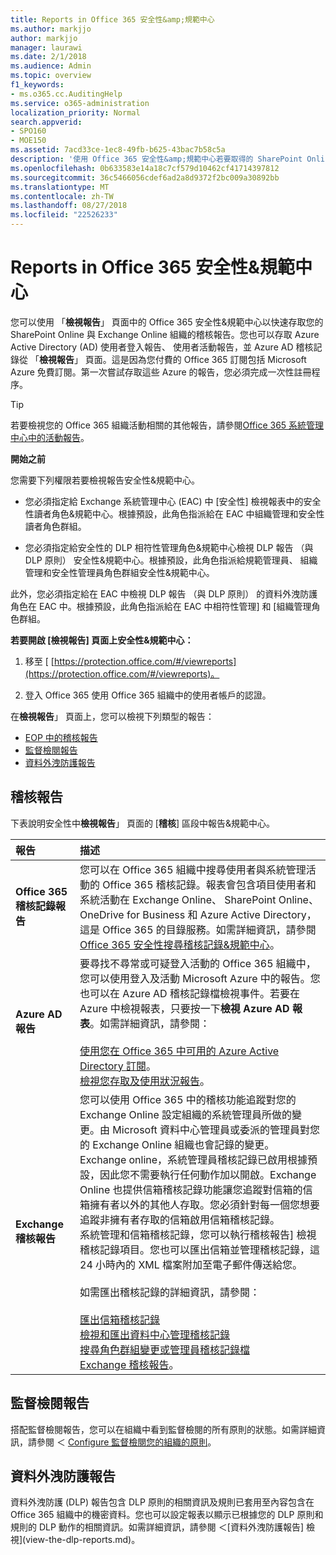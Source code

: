 ```yaml
---
title: Reports in Office 365 安全性&amp;規範中心
ms.author: markjjo
author: markjjo
manager: laurawi
ms.date: 2/1/2018
ms.audience: Admin
ms.topic: overview
f1_keywords:
- ms.o365.cc.AuditingHelp
ms.service: o365-administration
localization_priority: Normal
search.appverid:
- SPO160
- MOE150
ms.assetid: 7acd33ce-1ec8-49fb-b625-43bac7b58c5a
description: '使用 Office 365 安全性&amp;規範中心若要取得的 SharePoint Online 和 Exchange Online 組織的各種報告以及 Azure Active Directory 報告。  '
ms.openlocfilehash: 0b633583e14a18c7cf579d10462cf41714397812
ms.sourcegitcommit: 36c5466056cdef6ad2a8d9372f2bc009a30892bb
ms.translationtype: MT
ms.contentlocale: zh-TW
ms.lasthandoff: 08/27/2018
ms.locfileid: "22526233"
---
```

# <a name="reports-in-the-office-365-security-amp-compliance-center"></a>Reports in Office 365 安全性&amp;規範中心

您可以使用 「**檢視報告**」 頁面中的 Office 365 安全性&amp;規範中心以快速存取您的 SharePoint Online 與 Exchange Online 組織的稽核報告。您也可以存取 Azure Active Directory (AD) 使用者登入報告、 使用者活動報告，並 Azure AD 稽核記錄從 「**檢視報告**」 頁面。這是因為您付費的 Office 365 訂閱包括 Microsoft Azure 免費訂閱。第一次嘗試存取這些 Azure 的報告，您必須完成一次性註冊程序。 
  
> [!TIP]
> 若要檢視您的 Office 365 組織活動相關的其他報告，請參閱[Office 365 系統管理中心中的活動報告](https://support.office.com/article/0d6dfb17-8582-4172-a9a9-aed798150263)。 
  
 **開始之前**
  
您需要下列權限若要檢視報告安全性&amp;規範中心。
  
- 您必須指定給 Exchange 系統管理中心 (EAC) 中 [安全性] 檢視報表中的安全性讀者角色&amp;規範中心。根據預設，此角色指派給在 EAC 中組織管理和安全性讀者角色群組。
    
- 您必須指定給安全性的 DLP 相符性管理角色&amp;規範中心檢視 DLP 報告 （與 DLP 原則） 安全性&amp;規範中心。根據預設，此角色指派給規範管理員、 組織管理和安全性管理員角色群組安全性&amp;規範中心。
    
此外，您必須指定給在 EAC 中檢視 DLP 報告 （與 DLP 原則） 的資料外洩防護角色在 EAC 中。根據預設，此角色指派給在 EAC 中相符性管理] 和 [組織管理角色群組。
  
 **若要開啟 [檢視報告] 頁面上安全性&amp;規範中心：**
  
1. 移至 [ [https://protection.office.com/#/viewreports](https://protection.office.com/#/viewreports)。
    
2. 登入 Office 365 使用 Office 365 組織中的使用者帳戶的認證。
    
在**檢視報告**」 頁面上，您可以檢視下列類型的報告： 
  
- [EOP 中的稽核報告](#auditing-reports)
- [監督檢閱報告](#supervisory-review-report)
- [資料外洩防護報告](#data-loss-prevention-reports)
    
## <a name="auditing-reports"></a>稽核報告

下表說明安全性中**檢視報告**」 頁面的 [**稽核**] 區段中報告&amp;規範中心。 
  
|**報告**|**描述**|
|:-----|:-----|
|**Office 365 稽核記錄報告** <br/> |您可以在 Office 365 組織中搜尋使用者與系統管理活動的 Office 365 稽核記錄。報表會包含項目使用者和系統活動在 Exchange Online、 SharePoint Online、 OneDrive for Business 和 Azure Active Directory，這是 Office 365 的目錄服務。如需詳細資訊，請參閱[Office 365 安全性搜尋稽核記錄&amp;規範中心](search-the-audit-log-in-security-and-compliance.md)。<br/> |
|**Azure AD 報告** <br/> |要尋找不尋常或可疑登入活動的 Office 365 組織中，您可以使用登入及活動 Microsoft Azure 中的報告。您也可以在 Azure AD 稽核記錄檔檢視事件。若要在 Azure 中檢視報表，只要按一下**檢視 Azure AD 報表**。如需詳細資訊，請參閱：<br/><br/>[使用您在 Office 365 中可用的 Azure Active Directory 訂閱](use-your-free-azure-ad-subscription-in-office-365.md)。 <br/> [檢視您存取及使用狀況報告](http://go.microsoft.com/fwlink/p/?LinkId=506902)。  <br/> |
|**Exchange 稽核報告** <br/> | 您可以使用 Office 365 中的稽核功能追蹤對您的 Exchange Online 設定組織的系統管理員所做的變更。由 Microsoft 資料中心管理員或委派的管理員對您的 Exchange Online 組織也會記錄的變更。Exchange online，系統管理員稽核記錄已啟用根據預設，因此您不需要執行任何動作加以開啟。Exchange Online 也提供信箱稽核記錄功能讓您追蹤對信箱的信箱擁有者以外的其他人存取。您必須針對每一個您想要追蹤非擁有者存取的信箱啟用信箱稽核記錄。<br/>  系統管理和信箱稽核記錄，您可以執行稽核報告] 檢視稽核記錄項目。您也可以匯出信箱並管理稽核記錄，這 24 小時內的 XML 檔案附加至電子郵件傳送給您。<br/><br/>如需匯出稽核記錄的詳細資訊，請參閱：  <br/><br/> [匯出信箱稽核記錄](http://go.microsoft.com/fwlink/p/?LinkID=404104) <br/> [檢視和匯出資料中心管理稽核記錄](http://go.microsoft.com/fwlink/p/?LinkId=404109) <br/> [搜尋角色群組變更或管理員稽核記錄檔](http://go.microsoft.com/fwlink/p/?LinkId=404105) <br/>   [Exchange 稽核報告](http://go.microsoft.com/fwlink/p/?LinkID=395232)。  <br/> |
   
## <a name="supervisory-review-report"></a>監督檢閱報告

搭配監督檢閱報告，您可以在組織中看到監督檢閱的所有原則的狀態。如需詳細資訊，請參閱 ＜ [Configure 監督檢閱您的組織的原則](configure-supervision-policies.md)。
  
## <a name="data-loss-prevention-reports"></a>資料外洩防護報告

資料外洩防護 (DLP) 報告包含 DLP 原則的相關資訊及規則已套用至內容包含在 Office 365 組織中的機密資料。您也可以設定報表以顯示已根據您的 DLP 原則和規則的 DLP 動作的相關資訊。如需詳細資訊，請參閱 ＜[資料外洩防護報告] 檢視](view-the-dlp-reports.md)。
